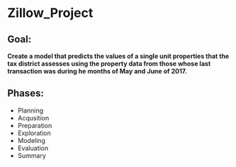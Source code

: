 # Zillow_Project

## Goal:
**Create a model that predicts the values of a single unit properties that the tax district assesses using the property data from those whose last transaction was during 
he months of May and June of 2017.**

## Phases:
- Planning
- Acqusition
- Preparation
- Exploration
- Modeling
- Evaluation
- Summary
